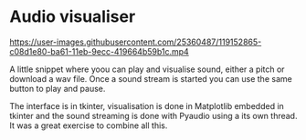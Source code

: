 # Audio visualiser

https://user-images.githubusercontent.com/25360487/119152865-c08d1e80-ba61-11eb-9ecc-419664b59b1c.mp4

A little snippet where yoou can play and visualise sound, either a pitch or download a wav file. Once a sound stream is started you can use the same button to play and pause.

The interface is in tkinter, visualisation is done in Matplotlib embedded in tkinter and the sound streaming is done with Pyaudio using a its own thread. It was a great exercise to combine all this. 


